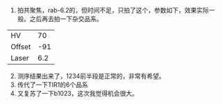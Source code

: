 1. 拍共聚焦，rab-6.2的，但时间不足，只拍了这个，参数如下，效果实际一般。之后再去拍一下杂交品系。
<table><tr><td>HV</td><td>70</td></tr><tr><td>Offset</td><td>-91</td></tr><tr><td>Laser</td><td>6.2</td></tr></table>  

2. 测序结果出来了，1234前半段是正常的，非常有希望。
3. 传代了一下TIR1的6个品系
4. 又复苏了一下b1023，这次我觉得机会很大。